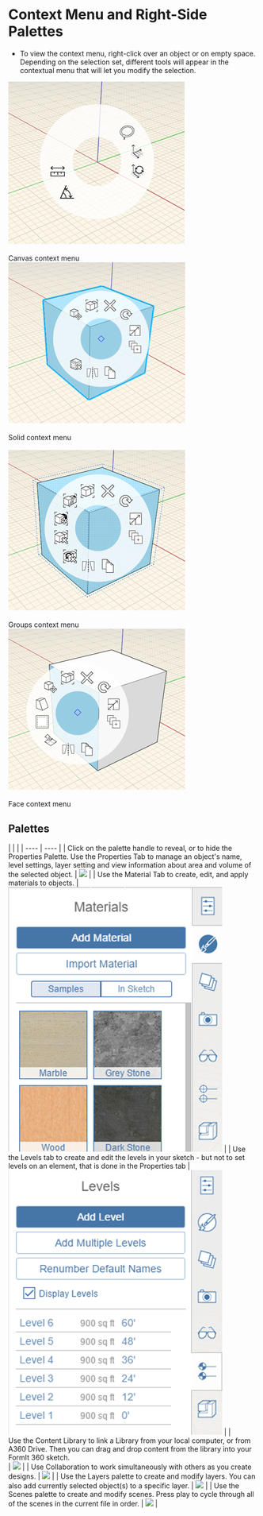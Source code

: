 # Context Menu and Right-Side Palettes


* To view the context menu, right-click over an object or on empty space. Depending on the selection set, different tools will appear in the contextual menu that will let you modify the selection. 
    
![](Images/GUID-A91393B3-6AFD-4A36-A766-C15D21C0A4AD-low.png) <br><br>Canvas context menu<br>    ![](Images/GUID-7E7240F8-0027-4F01-AD5D-9FE71CACCC10-low.png) <br><br>Solid context menu<br>  
![](Images/GUID-F9112937-1DD8-4500-8613-93E9AFB93568-low.png) <br><br>Groups context menu<br>     ![](Images/GUID-875CD4E5-E3A3-4F3C-A849-9CE6E26DAEA3-low.png) <br><br>Face context menu<br>  

## Palettes

| | |
    | ---- | ---- |
    | Click on the palette handle to reveal, or to hide the Properties Palette. Use the Properties Tab to manage an object's name, level settings, layer setting and view information about area and volume of the selected object.   |   ![](Images/GUID-A061E419-F183-4D8C-9265-A9F400EC7E93-low.png)   |
    | Use the Material Tab to create, edit, and apply materials to objects.   |   ![](Images/GUID-D8DB2F73-E1FF-40C0-9C43-9A8B69136EE4-low.png)   |
    | Use the Levels tab to create and edit the levels in your sketch - but not to set levels on an element, that is done in the Properties tab   |   ![](Images/GUID-875750E4-17E6-4057-B231-BD776223CEAE-low.png)   |
    | <br>Use the Content Library to link a Library from your local computer, or from A360 Drive. Then you can drag and drop content from the library into your FormIt 360 sketch.<br>  |   ![](Images/GUID-28DCD782-6555-40C0-9558-8CC096B5930C-low.png)   |
    | Use Collaboration to work simultaneously with others as you create designs.   |   ![](Images/GUID-E17BEBE7-6486-4302-BCE6-211C601AEAC6-low.png)   |
    | Use the Layers palette to create and modify layers. You can also add currently selected object(s) to a specific layer.   |   ![](Images/GUID-9E95DA19-0C90-47FD-B4E4-39716C331640-low.png)   |
    | Use the Scenes palette to create and modify scenes. Press play to cycle through all of the scenes in the current file in order.   |   ![](Images/GUID-5FB0624F-EA3A-46B2-A01E-A1C35A19C76F-low.png)   |
